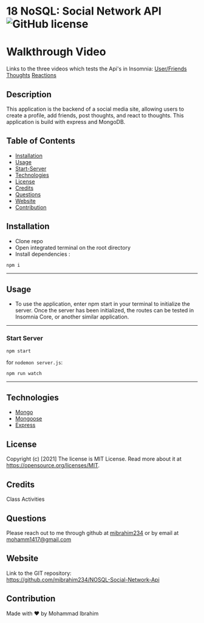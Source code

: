 # 18 NoSQL: Social Network API ![GitHub license](https://img.shields.io/badge/license-MIT%20License-blue.svg)
# Walkthrough Video
Links to the three videos which tests the Api's in Insomnia: 
[User/Friends](https://watch.screencastify.com/v/7jg8FzcuwS4MuSnup7wr)
[Thoughts](https://watch.screencastify.com/v/rw3BPe8NdoGx8Wfb5bZp)
[Reactions](https://watch.screencastify.com/v/yDeFvBQoHjxDLCxrVnRg)
## Description 
This application is the backend of a social media site, allowing users to create a profile, add friends, post thoughts, and react to thoughts. This application is build with express and MongoDB.

## Table of Contents
* [Installation](#installation)
* [Usage](#usage)
* [Start-Server](#start-server)
* [Technologies](#technologies)
* [License](#license)
* [Credits](#credits)
* [Questions](#questions)
* [Website](#website)
* [Contribution](#contribution)


## Installation
- Clone repo
- Open integrated terminal on the root directory
- Install dependencies :

```
npm i
```

---

## Usage 

- To use the application, enter npm start in your terminal to initialize the server. Once the server has been initialized, the routes can be tested in Insomnia Core, or another similar application.

---
### Start Server

```
npm start
```

for `nodemon server.js`:

```
npm run watch
```

---

## Technologies

- [Mongo](https://www.mongodb.com/)
- [Mongoose](https://mongoosejs.com/docs/)
- [Express](https://www.npmjs.com/package/express-session)

## License
Copyright (c) [2021]
The license is MIT License. 
Read more about it at https://opensource.org/licenses/MIT.

## Credits
Class Activities

## Questions
Please reach out to me through github at [mibrahim234](https://github.com/mibrahim234) or by email at mohamm1417@gmail.com
## Website
Link to the GIT repository: <br>
https://github.com/mibrahim234/NOSQL-Social-Network-Api

## Contribution
Made with ❤️ by Mohammad Ibrahim